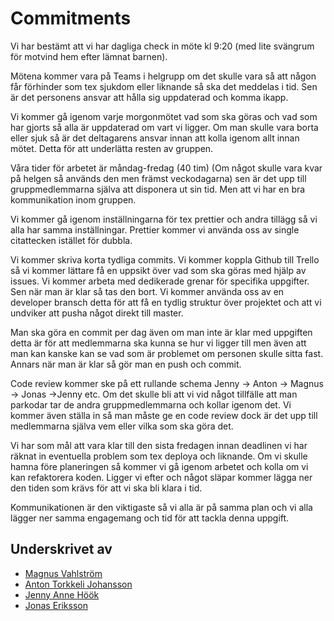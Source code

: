 # Commitments

Vi har bestämt att vi har dagliga check in möte kl 9:20 (med lite svängrum för motvind hem efter lämnat barnen).

Mötena kommer vara på Teams i helgrupp om det skulle vara så att någon får förhinder som tex sjukdom eller liknande så ska det meddelas i tid. Sen är det personens ansvar att hålla sig uppdaterad och komma ikapp.

Vi kommer gå igenom varje morgonmötet vad som ska göras och vad som har gjorts så alla är uppdaterad om vart vi ligger. Om man skulle vara borta eller sjuk så är det deltagarens ansvar innan att kolla igenom allt innan mötet. Detta för att underlätta resten av gruppen.

Våra tider för arbetet är måndag-fredag (40 tim) (Om något skulle vara kvar på helgen så används den men främst veckodagarna) sen är det upp till gruppmedlemmarna själva att disponera ut sin tid. Men att vi har en bra kommunikation inom gruppen.

Vi kommer gå igenom inställningarna för tex prettier och andra tillägg så vi alla har samma inställningar. Prettier kommer vi använda oss av single citattecken istället för dubbla.

Vi kommer skriva korta tydliga commits. Vi kommer koppla Github till Trello så vi kommer lättare få en uppsikt över vad som ska göras med hjälp av issues. Vi kommer arbeta med dedikerade grenar för specifika uppgifter. Sen när man är klar så tas den bort. Vi kommer använda oss av en developer bransch detta för att få en tydlig struktur över projektet och att vi undviker att pusha något direkt till master.

Man ska göra en commit per dag även om man inte är klar med uppgiften detta är för att medlemmarna ska kunna se hur vi ligger till men även att man kan kanske kan se vad som är problemet om personen skulle sitta fast. Annars när man är klar så gör man en push och commit.

Code review kommer ske på ett rullande schema Jenny -> Anton -> Magnus -> Jonas ->Jenny etc. Om det skulle bli att vi vid något tillfälle att man parkodar tar de andra gruppmedlemmarna och kollar igenom det. Vi kommer även ställa in så man måste ge en code review dock är det upp till medlemmarna själva vem eller vilka som ska göra det.

Vi har som mål att vara klar till den sista fredagen innan deadlinen vi har räknat in eventuella problem som tex deploya och liknande. Om vi skulle hamna före planeringen så kommer vi gå igenom arbetet och kolla om vi kan refaktorera koden. Ligger vi efter och något släpar kommer lägga ner den tiden som krävs för att vi ska bli klara i tid.

Kommunikationen är den viktigaste så vi alla är på samma plan och vi alla lägger ner samma engagemang och tid för att tackla denna uppgift.

## Underskrivet av

- [Magnus Vahlström](https://github.com/wahlstrommm)
- [Anton Torkkeli Johansson](https://github.com/kodareAnton)
- [Jenny Anne Höök](https://github.com/JennyAnneHook)
- [Jonas Eriksson](https://github.com/Adrijun)
